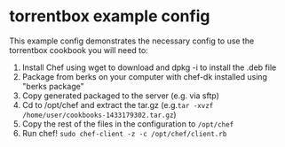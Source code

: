 # torrentbox example config
This example config demonstrates the necessary config to use the torrentbox cookbook
you will need to:  

1. Install Chef using wget to download and dpkg -i  to install the .deb file  
2. Package from berks on your computer with chef-dk installed using "berks package"
3. Copy generated packaged to the server (e.g. via sftp)
3. Cd to /opt/chef and extract the tar.gz (e.g.`tar -xvzf /home/user/cookbooks-1433179302.tar.gz`)
4. Copy the rest of the files in the configuration to `/opt/chef`
5. Run chef!  `sudo chef-client -z -c /opt/chef/client.rb`
